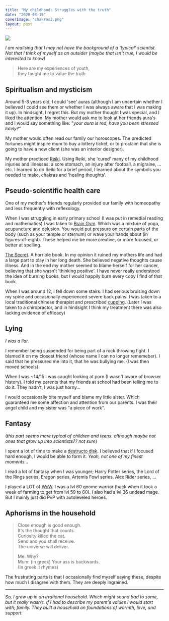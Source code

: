 ```yaml
---
title: "My childhood: Struggles with the truth"
date: "2020-08-15"
coverImage: "chakras2.png"
layout: post
---
```


![]({{site.baseurl}}/images/{{page.coverImage}})

_I am realising that I may not have the background of a 'typical' scientist. Not that I think of myself as an outsider (maybe that isn't true, I would be interested to know)_

> Here are my experiences of youth,  
> they taught me to value the truth

## Spiritualism and mysticism

Around 5-8 years old, I could 'see' auras (although I am uncertain whether I believed I could see them or whether I was always aware that I was making it up). In hindsight, I regret this. But my mother thought I was special, and I liked the attention. My mother would ask me to look at her friends aura's and I would say something like: "_your aura is red, have you been stressed lately?_"

My mother would often read our family our horoscopes. The predicted fortunes might inspire mum to buy a lottery ticket, or to proclaim that she is going to have a new client (she was an interior designer).

My mother practiced [Reiki](https://en.wikipedia.org/wiki/Reiki). Using Reiki, she 'cured' many of my childhood injuries and illnesses: a sore stomach, an injury after football, a migraine, ... etc. I learned to do Reiki for a brief period, I learned about the symbols you needed to make, chakras and 'healing thoughts'.

## Pseudo-scientific health care

One of my mother's friends regularly provided our family with homeopathy and less frequently with reflexology.

When I was struggling in early primary school (I was put in remedial reading and mathematics) I was taken to [Brain Gym](https://en.wikipedia.org/wiki/Brain_Gym_International). Which was a mixture of yoga, acupuncture and delusion. You would put pressure on certain parts of the body (such as your temple or sternum) or wave your hands about (in figures-of-eight). These helped me be more creative, or more focused, or better at spelling.

[The Secret](https://en.wikipedia.org/wiki/The_Secret_(book)). A horrible book. In my opinion it ruined my mothers life and had a large part to play in her long death. She believed negative thoughts cause illness. And in the end my mother seemed to blame herself for her cancer, believing that she wasn't 'thinking positive'. I have never really understood the idea of burning books, but I would happily burn every copy I find of that book.

When I was around 12, I fell down some stairs. I had serious bruising down my spine and occasionally experienced severe back pains. I was taken to a local traditional chinese therapist and prescribed [cupping](https://en.wikipedia.org/wiki/Cupping_therapy). (Later I was taken to a chiropractor, and in hindsight I think my treatment there was also lacking evidence of efficacy)

## Lying

_I was a liar._

I remember being suspended for being part of a rock throwing fight. I blamed it on my closest friend (whose name I can no longer rememeber). I said that he pressured me into it, that he was bullying me. (I was then moved schools).

When I was ~14/15 I was caught looking at porn (I wasn't aware of browser history). I told my parents that my friends at school had been telling me to do it. They hadn't, I was just horny...

I would occasionally bite myself and blame my little sister. Which guaranteed me some affection and attention from our parents. I was their angel child and my sister was "a piece of work".

## Fantasy

(_this part seems more typical of children and teens. although maybe not ones that grow up into scientists?? not sure_)

I spent a lot of time to make a [destructo disk](https://dragonball.fandom.com/wiki/Destructo_Disc). I believed that if I focused hard enough, I would be able to form it. _Yeah, not one of my finest moments..._

I read a lot of fantasy when I was younger; Harry Potter series, the Lord of the Rings series, Eragon series, Artemis Fowl series, Alex Rider series, ...

I played a LOT of [WoW](https://en.wikipedia.org/wiki/World_of_Warcraft). I was a lvl 60 gnome warrior (back when it took a week of farming to get from lvl 59 to 60). I also had a lvl 36 undead mage. But I mainly just did PvP with autoleveled heroes.

## Aphorisms in the household

> Close enough is good enough.  
> It's the thought that counts.  
> Curiosity killed the cat.  
> Send and you shall receive.  
> The universe will deliver.  
>   
> Me: Why?  
> Mum: (in greek) Your ass is backwards.  
> (In greek it rhymes)

The frustrating parts is that I occasionally find myself saying these, despite how much I disagree with them. They are deeply ingrained.

* * *

_So, I grew up in an irrational household. Which might sound bad to some, but it really wasn't. If I had to describe my parent's values I would start with; family. They built a household on foundations of warmth, love, and support._
